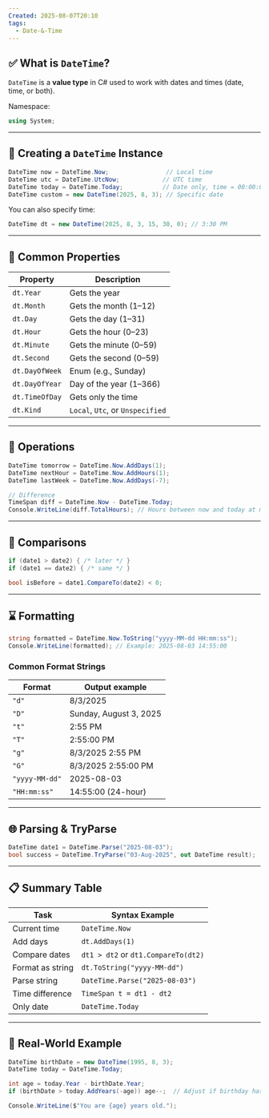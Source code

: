 ```yaml
---
Created: 2025-08-07T20:10
tags:
  - Date-&-Time
---
```

## ✅ What is `DateTime`?

`DateTime` is a **value type** in C# used to work with dates and times (date, time, or both).

Namespace:

```C#
using System;
```

---

## 🧱 Creating a `DateTime` Instance

```C#
DateTime now = DateTime.Now;                // Local time
DateTime utc = DateTime.UtcNow;            // UTC time
DateTime today = DateTime.Today;           // Date only, time = 00:00:00
DateTime custom = new DateTime(2025, 8, 3); // Specific date
```

You can also specify time:

```C#
DateTime dt = new DateTime(2025, 8, 3, 15, 30, 0); // 3:30 PM
```

---

## 🧾 Common Properties

|Property|Description|
|---|---|
|`dt.Year`|Gets the year|
|`dt.Month`|Gets the month (1–12)|
|`dt.Day`|Gets the day (1–31)|
|`dt.Hour`|Gets the hour (0–23)|
|`dt.Minute`|Gets the minute (0–59)|
|`dt.Second`|Gets the second (0–59)|
|`dt.DayOfWeek`|Enum (e.g., Sunday)|
|`dt.DayOfYear`|Day of the year (1–366)|
|`dt.TimeOfDay`|Gets only the time|
|`dt.Kind`|`Local`, `Utc`, or `Unspecified`|

---

## 🧮 Operations

```C#
DateTime tomorrow = DateTime.Now.AddDays(1);
DateTime nextHour = DateTime.Now.AddHours(1);
DateTime lastWeek = DateTime.Now.AddDays(-7);

// Difference
TimeSpan diff = DateTime.Now - DateTime.Today;
Console.WriteLine(diff.TotalHours); // Hours between now and today at midnight
```

---

## 🧪 Comparisons

```C#
if (date1 > date2) { /* later */ }
if (date1 == date2) { /* same */ }

bool isBefore = date1.CompareTo(date2) < 0;
```

---

## ⌛ Formatting

```C#
string formatted = DateTime.Now.ToString("yyyy-MM-dd HH:mm:ss");
Console.WriteLine(formatted); // Example: 2025-08-03 14:55:00
```

### Common Format Strings

|Format|Output example|
|---|---|
|`"d"`|8/3/2025|
|`"D"`|Sunday, August 3, 2025|
|`"t"`|2:55 PM|
|`"T"`|2:55:00 PM|
|`"g"`|8/3/2025 2:55 PM|
|`"G"`|8/3/2025 2:55:00 PM|
|`"yyyy-MM-dd"`|2025-08-03|
|`"HH:mm:ss"`|14:55:00 (24-hour)|

---

## 🌐 Parsing & TryParse

```C#
DateTime date1 = DateTime.Parse("2025-08-03");
bool success = DateTime.TryParse("03-Aug-2025", out DateTime result);
```

---

## 📋 Summary Table

|Task|Syntax Example|
|---|---|
|Current time|`DateTime.Now`|
|Add days|`dt.AddDays(1)`|
|Compare dates|`dt1 > dt2` or `dt1.CompareTo(dt2)`|
|Format as string|`dt.ToString("yyyy-MM-dd")`|
|Parse string|`DateTime.Parse("2025-08-03")`|
|Time difference|`TimeSpan t = dt1 - dt2`|
|Only date|`DateTime.Today`|

---

## 🧰 Real-World Example

```C#
DateTime birthDate = new DateTime(1995, 8, 3);
DateTime today = DateTime.Today;

int age = today.Year - birthDate.Year;
if (birthDate > today.AddYears(-age)) age--;  // Adjust if birthday hasn't occurred yet

Console.WriteLine($"You are {age} years old.");
```